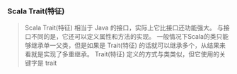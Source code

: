 ### Scala Trait(特征)

>Scala Trait(特征) 相当于 Java 的接口，实际上它比接口还功能强大。
与接口不同的是，它还可以定义属性和方法的实现。
一般情况下Scala的类只能够继承单一父类，但是如果是 Trait(特征) 的话就可以继承多个，从结果来看就是实现了多重继承。
Trait(特征) 定义的方式与类类似，但它使用的关键字是 trait